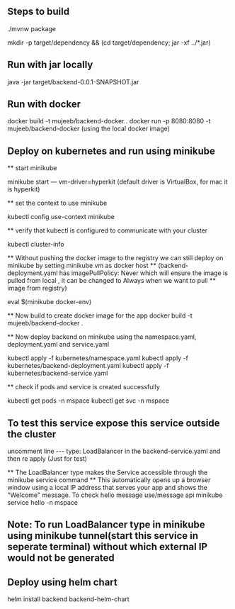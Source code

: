 ## Steps to build

./mvnw package

mkdir -p target/dependency && (cd target/dependency; jar -xf ../*.jar)

## Run with jar locally

java -jar target/backend-0.0.1-SNAPSHOT.jar

## Run with docker

docker build -t mujeeb/backend-docker .
docker run -p 8080:8080 -t mujeeb/backend-docker (using the local docker image)

## Deploy on kubernetes and run using minikube

** start minikube

minikube start — vm-driver=hyperkit (default driver is VirtualBox, for mac it is hyperkit)

** set the context to use minikube

kubectl config use-context minikube

** verify that kubectl is configured to communicate with your cluster

kubectl cluster-info

** Without pushing the docker image to the registry we can still deploy on minikube by setting minikube vm as docker host
** (backend-deployment.yaml has imagePullPolicy: Never which will ensure the image is pulled from local , it can be changed to Always when we want to pull
** image from registry)


eval $(minikube docker-env)


** Now build to create docker image for the app
docker build -t mujeeb/backend-docker .

** Now deploy backend on minikube using the namespace.yaml, deployment.yaml and service.yaml

kubectl apply -f kubernetes/namespace.yaml
kubectl apply -f kubernetes/backend-deployment.yaml
kubectl apply -f kubernetes/backend-service.yaml

** check if pods and service is created successfully

kubectl get pods -n mspace
kubectl get svc -n mspace


## To test this service expose this service outside the cluster

uncomment line --- type: LoadBalancer in the backend-service.yaml and then re apply (Just for test)

** The LoadBalancer type makes the Service accessible through the minikube service command
** This automatically opens up a browser window using a local IP address that serves your app and shows the "Welcome" message. To check hello message use/message api
minikube service hello -n mspace


## Note: To run LoadBalancer type in minikube using minikube tunnel(start this service in seperate terminal) without which external IP would not be generated


## Deploy using helm chart
helm install backend backend-helm-chart


